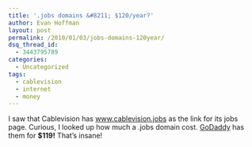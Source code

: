 ```yaml
---
title: '.jobs domains &#8211; $120/year?'
author: Evan Hoffman
layout: post
permalink: /2010/01/03/jobs-domains-120year/
dsq_thread_id:
  - 3443795789
categories:
  - Uncategorized
tags:
  - cablevision
  - internet
  - money
---
```

I saw that Cablevision has <a href="http://www.cablevision.jobs/" onclick="_gaq.push(['_trackEvent', 'outbound-article', 'http://www.cablevision.jobs/', 'www.cablevision.jobs']);" >www.cablevision.jobs</a> as the link for its jobs page. Curious, I looked up how much a .jobs domain cost. <a href="https://www.godaddy.com/gdshop/tlds/jobs.asp?se=%2B&#038;ci=3551" onclick="_gaq.push(['_trackEvent', 'outbound-article', 'https://www.godaddy.com/gdshop/tlds/jobs.asp?se=%2B&ci=3551', 'GoDaddy']);" >GoDaddy</a> has them for **$119!** That&#8217;s insane!